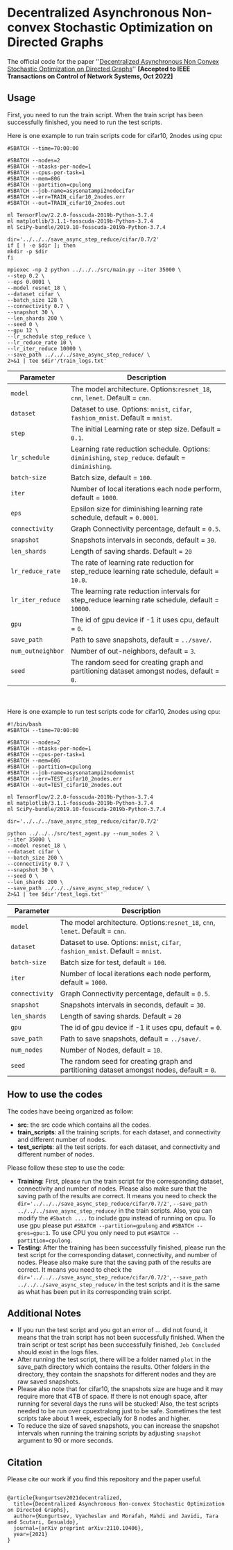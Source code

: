 # Decentralized Asynchronous Non-convex Stochastic Optimization on Directed Graphs
The official code for the paper ''[Decentralized Asynchronous Non Convex Stochastic Optimization on Directed Graphs](https://arxiv.org/abs/2110.10406)'' **[Accepted to IEEE Transactions on Control of Network Systems, Oct 2022]**

## Usage
First, you need to run the train script. When the train script has been successfully finished, you need to run the test scripts. 

Here is one example to run train scripts code for cifar10, 2nodes using cpu:
```
#SBATCH --time=70:00:00

#SBATCH --nodes=2
#SBATCH --ntasks-per-node=1
#SBATCH --cpus-per-task=1
#SBATCH --mem=80G
#SBATCH --partition=cpulong
#SBATCH --job-name=asysonatampi2nodecifar
#SBATCH --err=TRAIN_cifar10_2nodes.err
#SBATCH --out=TRAIN_cifar10_2nodes.out

ml TensorFlow/2.2.0-fosscuda-2019b-Python-3.7.4
ml matplotlib/3.1.1-fosscuda-2019b-Python-3.7.4
ml SciPy-bundle/2019.10-fosscuda-2019b-Python-3.7.4

dir='../../../save_async_step_reduce/cifar/0.7/2'
if [ ! -e $dir ]; then
mkdir -p $dir
fi 

mpiexec -np 2 python ../../../src/main.py --iter 35000 \
--step 0.2 \
--eps 0.0001 \
--model resnet_18 \
--dataset cifar \
--batch_size 128 \
--connectivity 0.7 \
--snapshot 30 \
--len_shards 200 \
--seed 0 \
--gpu 12 \
--lr_schedule step_reduce \
--lr_reduce_rate 10 \
--lr_iter_reduce 10000 \
--save_path ../../../save_async_step_reduce/ \
2>&1 | tee $dir'/train_logs.txt'
```

| Parameter                      | Description                                 |
| ----------------------------- | ---------------------------------------- |
| `model` | The model architecture. Options:`resnet_18`, `cnn`, `lenet`. Default = `cnn`. |
| `dataset`      | Dataset to use. Options: `mnist`, `cifar`, `fashion_mnist`. Default = `mnist`. |
| `step` | The initial Learning rate or step size. Default = `0.1`. |
| `lr_schedule` | Learning rate reduction schedule. Options: `diminishing`, `step_reduce`. default = `diminishing`. |
| `batch-size` | Batch size, default = `100`. |
| `iter` | Number of local iterations each node perform, default = `1000`. |
| `eps` | Epsilon size for diminishing learning rate schedule, default = `0.0001`. |
| `connectivity` | Graph Connectivity percentage, default = `0.5`. |
| `snapshot`    | Snapshots intervals in seconds, default = `30`. |
| `len_shards`    | Length of saving shards. Default = `20` |
| `lr_reduce_rate` | The rate of learning rate reduction for step_reduce learning rate schedule, default = `10.0`. |
| `lr_iter_reduce` | The learning rate reduction intervals for step_reduce learning rate schedule, default = `10000`. |
| `gpu` | The id of gpu device if -1 it uses cpu, default = `0`. |
| `save_path` | Path to save snapshots, default = `../save/`. |
| `num_outneighbor` | Number of out-neighbors, default = `3`. |
| `seed` | The random seed for creating graph and partitioning dataset amongst nodes, default = `0`. |

<br> </br>
Here is one example to run test scripts code for cifar10, 2nodes using cpu:
```
#!/bin/bash
#SBATCH --time=70:00:00

#SBATCH --nodes=2
#SBATCH --ntasks-per-node=1
#SBATCH --cpus-per-task=1
#SBATCH --mem=60G
#SBATCH --partition=cpulong
#SBATCH --job-name=asysonatampi2nodemnist
#SBATCH --err=TEST_cifar10_2nodes.err
#SBATCH --out=TEST_cifar10_2nodes.out

ml TensorFlow/2.2.0-fosscuda-2019b-Python-3.7.4
ml matplotlib/3.1.1-fosscuda-2019b-Python-3.7.4
ml SciPy-bundle/2019.10-fosscuda-2019b-Python-3.7.4

dir='../../../save_async_step_reduce/cifar/0.7/2'

python ../../../src/test_agent.py --num_nodes 2 \
--iter 35000 \
--model resnet_18 \
--dataset cifar \
--batch_size 200 \
--connectivity 0.7 \
--snapshot 30 \
--seed 0 \
--len_shards 200 \
--save_path ../../../save_async_step_reduce/ \
2>&1 | tee $dir'/test_logs.txt'
```

| Parameter                      | Description                                 |
| ----------------------------- | ---------------------------------------- |
| `model` | The model architecture. Options:`resnet_18`, `cnn`, `lenet`. Default = `cnn`. |
| `dataset`      | Dataset to use. Options: `mnist`, `cifar`, `fashion_mnist`. Default = `mnist`. |
| `batch-size` | Batch size for test, default = `100`. |
| `iter` | Number of local iterations each node perform, default = `1000`. |
| `connectivity` | Graph Connectivity percentage, default = `0.5`. |
| `snapshot`    | Snapshots intervals in seconds, default = `30`. |
| `len_shards`    | Length of saving shards. Default = `20` |
| `gpu` | The id of gpu device if -1 it uses cpu, default = `0`. |
| `save_path` | Path to save snapshots, default = `../save/`. |
| `num_nodes` | Number of Nodes, default = `10`. |
| `seed` | The random seed for creating graph and partitioning dataset amongst nodes, default = `0`. |

## How to use the codes 
The codes have beeing organized as follow: 
* **src**: the src code which contains all the codes. 
* **train_scripts**: all the training scripts. for each dataset, and connectivity and different number of nodes.
* **test_scripts**: all the test scripts. for each dataset, and connectivity and different number of nodes.

Please follow these step to use the code: 
* **Training**: First, please run the train script for the corresponding dataset, connectivity and number of nodes. Please also make sure that the saving path of the results are correct. It means you need to check the `dir='../../../save_async_step_reduce/cifar/0.7/2'`, `--save_path ../../../save_async_step_reduce/` in the train scripts. Also, you can modify the `#Sbatch ....` to include gpu instead of running on cpu. To use gpu please put `#SBATCH --partition=gpulong` and `#SBATCH --gres=gpu:1`. To use CPU you only need to put `#SBATCH --partition=cpulong`. 
* **Testing**: After the training has been successfully finished, please run the test script for the corresponding dataset, connectivity, and number of nodes. Please also make sure that the saving path of the results are correct. It means you need to check the `dir='../../../save_async_step_reduce/cifar/0.7/2'`, `--save_path ../../../save_async_step_reduce/` in the test scripts and it is the same as what has been put in its corresponding train script. 

## Additional Notes 
* If you run the test script and you got an error of ... did not found, it means that the train script has not been successfully finished. When the train script or test script has been successfully finished, `Job Concluded` should exist in the logs files. 
* After running the test script, there will be a folder named `plot` in the save_path directory which contains the results. Other folders in the directory, they contain the snapshots for different nodes and they are raw saved snapshots. 
* Please also note that for cifar10, the snapshots size are huge and it may require more that 4TB of space. If there is not enough space, after running for several days the runs will be stucked! Also, the test scripts needed to be run over cpuextralong just to be safe. Sometimes the test scripts take about 1 week, especially for 8 nodes and higher. 
* To reduce the size of saved snapshots, you can increase the snapshot intervals when running the training scripts by adjusting `snapshot` argument to 90 or more seconds.

## Citation
Please cite our work if you find this repository and the paper useful. 

```

@article{kungurtsev2021decentralized,
  title={Decentralized Asynchronous Non-convex Stochastic Optimization on Directed Graphs},
  author={Kungurtsev, Vyacheslav and Morafah, Mahdi and Javidi, Tara and Scutari, Gesualdo},
  journal={arXiv preprint arXiv:2110.10406},
  year={2021}
}

```
